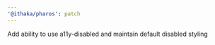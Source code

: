 ```yaml
---
'@ithaka/pharos': patch
---
```


Add ability to use a11y-disabled and maintain default disabled styling
